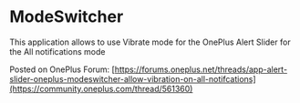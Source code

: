 # ModeSwitcher

This application allows to use Vibrate mode for the OnePlus Alert Slider for the All notifications mode

Posted on OnePlus Forum:
[https://forums.oneplus.net/threads/app-alert-slider-oneplus-modeswitcher-allow-vibration-on-all-notifcations](https://community.oneplus.com/thread/561360)
